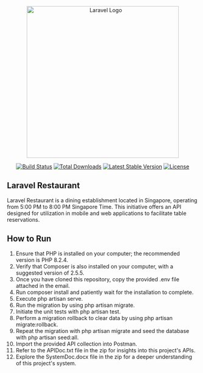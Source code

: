 <p align="center"><a href="https://laravel.com" target="_blank"><img src="https://raw.githubusercontent.com/laravel/art/master/logo-lockup/5%20SVG/2%20CMYK/1%20Full%20Color/laravel-logolockup-cmyk-red.svg" width="400" alt="Laravel Logo"></a></p>

<p align="center">
<a href="https://github.com/laravel/framework/actions"><img src="https://github.com/laravel/framework/workflows/tests/badge.svg" alt="Build Status"></a>
<a href="https://packagist.org/packages/laravel/framework"><img src="https://img.shields.io/packagist/dt/laravel/framework" alt="Total Downloads"></a>
<a href="https://packagist.org/packages/laravel/framework"><img src="https://img.shields.io/packagist/v/laravel/framework" alt="Latest Stable Version"></a>
<a href="https://packagist.org/packages/laravel/framework"><img src="https://img.shields.io/packagist/l/laravel/framework" alt="License"></a>
</p>

## Laravel Restaurant

Laravel Restaurant is a dining establishment located in Singapore, operating from 5:00 PM to 8:00 PM Singapore Time. This initiative offers an API designed for utilization in mobile and web applications to facilitate table reservations.

## How to Run
1. Ensure that PHP is installed on your computer; the recommended version is PHP 8.2.4.
2. Verify that Composer is also installed on your computer, with a suggested version of 2.5.5.
3. Once you have cloned this repository, copy the provided .env file attached in the email.
4. Run composer install and patiently wait for the installation to complete.
5. Execute php artisan serve.
6. Run the migration by using php artisan migrate.
7. Initiate the unit tests with php artisan test.
8. Perform a migration rollback to clear data by using php artisan migrate:rollback.
9. Repeat the migration with php artisan migrate and seed the database with php artisan seed:all.
10. Import the provided API collection into Postman.
11. Refer to the APIDoc.txt file in the zip for insights into this project's APIs.
12. Explore the SystemDoc.docx file in the zip for a deeper understanding of this project's system.